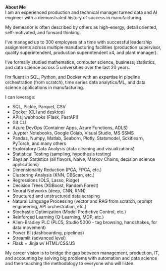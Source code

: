 <b>About Me</b><br>
I am an experienced production and technical manager turned data and AI engineer with a demonstrated history of success in manufacturing.

My demeanor is often described by others as high-energy, detail oriented, self-motivated, and forward thinking.

I’ve managed up to 300 employees at a time with successful leadership assignments across multiple manufacturing facilities (production supervisor, quality superintendent, production superintendent x4, and plant manager).

I’ve formally studied mathematics, computer science, business, statistics, and data science across 5 universities over the last 20 years.

I’m fluent in SQL, Python, and Docker with an expertise in pipeline orchestration (from scratch), time series data analytics/ML, and data science applications in manufacturing.

I can leverage:
- SQL, Pickle, Parquet, CSV
- Docker (CLI and desktop) 
- APIs, webhooks (Flask, FastAPI)
- Git CLI
- Azure DevOps (Container Apps, Azure Functions, ADLS)
- Juypter Notebooks, Google Colab, Visual Studio, MS SSMS
- Pandas, Numpy, Matlab, Seaborn, Plotly, Statsmodel, Sckitlearn, PyTorch, and many others
- Exploratory Data Analysis (data cleaning and visualizations) 
- Statistical Testing (sampling, hypothesis testing)
- Baysian Statistics (all flavors, Naive, Markov Chains, decision science applications)
- Dimensionality Reduction (PCA, FPCA, etc.) 
- Clustering Analysis (KNN, DBScan, etc.)
- Regressions (OLS, Lasso, Ridge)
- Decision Trees (XGBoost, Random Forest)
- Neural Networks (deep, CNN, RNN)
- Structured and unstructured data scraping 
- Natural Language Processing (vector and RAG from scratch, prompt engineering, API orchestration, etc.) 
- Stochastic Optimization (Model Predictive Control, etc.)
- Reinforced Learning (Q-Learning, MDP, etc.) 
- Allen-Bradley PLC (PLC5, Studio 5000 - tag browsing, handshakes, for data movement) 
- Power BI (dashboarding, pipelines)
- Streamlit (advanced level) 
- Flask + Jinja w/ HTML/CSS/JS

My career vision is to bridge the gap between management, production, IT, and accounting by solving big problems with automation and data science and then teaching the methodology to everyone who will listen.
